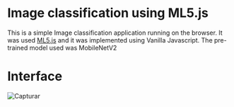 # Image classification using ML5.js

This is a simple Image classification application running on the browser.
It was used [ML5.js](https://learn.ml5js.org/#/) and it was implemented using Vanilla Javascript.
The pre-trained model used was MobileNetV2 

# Interface

![Capturar](https://user-images.githubusercontent.com/31932673/180315333-34e4edd3-484c-49a7-922c-7f1d309239f7.JPG)

